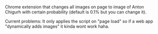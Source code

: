 Chrome extension that changes all images on page to image of Anton Chigurh with certain probability (default is 0.1% but you can change it).

Current problems:
It only applies the script on "page load" so if a web app "dynamically adds images" it kinda wont work haha.